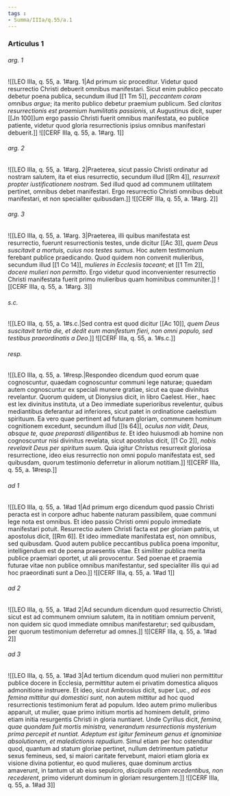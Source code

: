 ```yaml
---
tags : 
- Summa/IIIa/q.55/a.1
---
```


### Articulus 1

###### arg. 1
![[LEO IIIa, q. 55, a. 1#arg. 1|Ad primum sic proceditur. Videtur quod resurrectio Christi debuerit omnibus manifestari. Sicut enim publico peccato debetur poena publica, secundum illud [[1 Tm 5]], *peccantem coram omnibus argue*; ita merito publico debetur praemium publicum. Sed *claritas resurrectionis est praemium humilitatis passionis*, ut Augustinus dicit, super [[Jn 100]]um ergo passio Christi fuerit omnibus manifestata, eo publice patiente, videtur quod gloria resurrectionis ipsius omnibus manifestari debuerit.]]
![[CERF IIIa, q. 55, a. 1#arg. 1]]

###### arg. 2
![[LEO IIIa, q. 55, a. 1#arg. 2|Praeterea, sicut passio Christi ordinatur ad nostram salutem, ita et eius resurrectio, secundum illud [[Rm 4]], *resurrexit propter iustificationem nostram*. Sed illud quod ad communem utilitatem pertinet, omnibus debet manifestari. Ergo resurrectio Christi omnibus debuit manifestari, et non specialiter quibusdam.]]
![[CERF IIIa, q. 55, a. 1#arg. 2]]

###### arg. 3
![[LEO IIIa, q. 55, a. 1#arg. 3|Praeterea, illi quibus manifestata est resurrectio, fuerunt resurrectionis testes, unde dicitur [[Ac 3]], *quem Deus suscitavit a mortuis, cuius nos testes sumus*. Hoc autem testimonium ferebant publice praedicando. Quod quidem non convenit mulieribus, secundum illud [[1 Co 14]], *mulieres in Ecclesiis taceant*; et [[1 Tm 2]], *docere mulieri non permitto*. Ergo videtur quod inconvenienter resurrectio Christi manifestata fuerit primo mulieribus quam hominibus communiter.]]
![[CERF IIIa, q. 55, a. 1#arg. 3]]

###### s.c.
![[LEO IIIa, q. 55, a. 1#s.c.|Sed contra est quod dicitur [[Ac 10]], *quem Deus suscitavit tertia die, et dedit eum manifestum fieri, non omni populo, sed testibus praeordinatis a Deo*.]]
![[CERF IIIa, q. 55, a. 1#s.c.]]

###### resp.
![[LEO IIIa, q. 55, a. 1#resp.|Respondeo dicendum quod eorum quae cognoscuntur, quaedam cognoscuntur communi lege naturae; quaedam autem cognoscuntur ex speciali munere gratiae, sicut ea quae divinitus revelantur. Quorum quidem, ut Dionysius dicit, in libro Caelest. Hier., haec est lex divinitus instituta, ut a Deo immediate superioribus revelentur, quibus mediantibus deferantur ad inferiores, sicut patet in ordinatione caelestium spirituum. Ea vero quae pertinent ad futuram gloriam, communem hominum cognitionem excedunt, secundum illud [[Is 64]], *oculus non vidit, Deus, absque te, quae preparasti diligentibus te*. Et ideo huiusmodi ab homine non cognoscuntur nisi divinitus revelata, sicut apostolus dicit, [[1 Co 2]], *nobis revelavit Deus per spiritum suum*. Quia igitur Christus resurrexit gloriosa resurrectione, ideo eius resurrectio non omni populo manifestata est, sed quibusdam, quorum testimonio deferretur in aliorum notitiam.]]
![[CERF IIIa, q. 55, a. 1#resp.]]

###### ad 1
![[LEO IIIa, q. 55, a. 1#ad 1|Ad primum ergo dicendum quod passio Christi peracta est in corpore adhuc habente naturam passibilem, quae communi lege nota est omnibus. Et ideo passio Christi omni populo immediate manifestari potuit. Resurrectio autem Christi facta est per gloriam patris, ut apostolus dicit, [[Rm 6]]. Et ideo immediate manifestata est, non omnibus, sed quibusdam. Quod autem publice peccantibus publica poena imponitur, intelligendum est de poena praesentis vitae. Et similiter publica merita publice praemiari oportet, ut alii provocentur. Sed poenae et praemia futurae vitae non publice omnibus manifestantur, sed specialiter illis qui ad hoc praeordinati sunt a Deo.]]
![[CERF IIIa, q. 55, a. 1#ad 1]]

###### ad 2
![[LEO IIIa, q. 55, a. 1#ad 2|Ad secundum dicendum quod resurrectio Christi, sicut est ad communem omnium salutem, ita in notitiam omnium pervenit, non quidem sic quod immediate omnibus manifestaretur; sed quibusdam, per quorum testimonium deferretur ad omnes.]]
![[CERF IIIa, q. 55, a. 1#ad 2]]

###### ad 3
![[LEO IIIa, q. 55, a. 1#ad 3|Ad tertium dicendum quod mulieri non permittitur publice docere in Ecclesia, permittitur autem ei privatim domestica aliquos admonitione instruere. Et ideo, sicut Ambrosius dicit, super Luc., *ad eos femina mittitur qui domestici sunt*, non autem mittitur ad hoc quod resurrectionis testimonium ferat ad populum. Ideo autem primo mulieribus apparuit, ut mulier, quae primo initium mortis ad hominem detulit, primo etiam initia resurgentis Christi in gloria nuntiaret. Unde Cyrillus dicit, *femina, quae quondam fuit mortis ministra, venerandum resurrectionis mysterium prima percepit et nuntiat. Adeptum est igitur femineum genus et ignominiae absolutionem, et maledictionis repudium*. Simul etiam per hoc ostenditur quod, quantum ad statum gloriae pertinet, nullum detrimentum patietur sexus femineus, sed, si maiori caritate fervebunt, maiori etiam gloria ex visione divina potientur, eo quod mulieres, quae dominum arctius amaverunt, in tantum ut ab eius sepulcro, *discipulis etiam recedentibus, non recederent*, primo viderunt dominum in gloriam resurgentem.]]
![[CERF IIIa, q. 55, a. 1#ad 3]]


